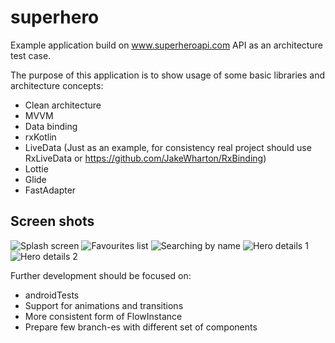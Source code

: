 
# superhero
Example application build on www.superheroapi.com API as an architecture test case.

The purpose of this application is to show usage of some basic libraries and architecture concepts:
* Clean architecture
* MVVM
* Data binding
* rxKotlin
* LiveData (Just as an example, for consistency real project should use RxLiveData or https://github.com/JakeWharton/RxBinding)
* Lottie
* Glide
* FastAdapter

## Screen shots
![Splash screen](/screens/screen0.png)
![Favourites list](/screens/screen1.png)
![Searching by name](screens/screen2.png)
![Hero details 1](screens/screen3.png)
![Hero details 2](screens/screen4.png)


Further development should be focused on:
* androidTests
* Support for animations and transitions
* More consistent form of FlowInstance
* Prepare few branch-es with different set of components


